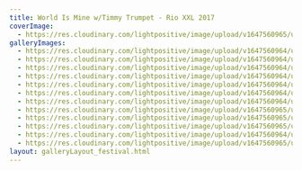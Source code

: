 ```yaml
---
title: World Is Mine w/Timmy Trumpet - Rio XXL 2017
coverImage:
  - https://res.cloudinary.com/lightpositive/image/upload/v1647560965/uploads/World%20Is%20Mine%20w/Timmy%20Trumpet%20-%20Rio%20XXL%202017/wim3.jpg
galleryImages: 
  - https://res.cloudinary.com/lightpositive/image/upload/v1647560964/uploads/World%20Is%20Mine%20w/Timmy%20Trumpet%20-%20Rio%20XXL%202017/wim11.jpg
  - https://res.cloudinary.com/lightpositive/image/upload/v1647560964/uploads/World%20Is%20Mine%20w/Timmy%20Trumpet%20-%20Rio%20XXL%202017/wim8.jpg
  - https://res.cloudinary.com/lightpositive/image/upload/v1647560964/uploads/World%20Is%20Mine%20w/Timmy%20Trumpet%20-%20Rio%20XXL%202017/wim1.jpg
  - https://res.cloudinary.com/lightpositive/image/upload/v1647560964/uploads/World%20Is%20Mine%20w/Timmy%20Trumpet%20-%20Rio%20XXL%202017/wim.jpg
  - https://res.cloudinary.com/lightpositive/image/upload/v1647560964/uploads/World%20Is%20Mine%20w/Timmy%20Trumpet%20-%20Rio%20XXL%202017/wim10.jpg
  - https://res.cloudinary.com/lightpositive/image/upload/v1647560964/uploads/World%20Is%20Mine%20w/Timmy%20Trumpet%20-%20Rio%20XXL%202017/wim9.jpg
  - https://res.cloudinary.com/lightpositive/image/upload/v1647560964/uploads/World%20Is%20Mine%20w/Timmy%20Trumpet%20-%20Rio%20XXL%202017/wim4.jpg
  - https://res.cloudinary.com/lightpositive/image/upload/v1647560965/uploads/World%20Is%20Mine%20w/Timmy%20Trumpet%20-%20Rio%20XXL%202017/wim7.jpg
  - https://res.cloudinary.com/lightpositive/image/upload/v1647560965/uploads/World%20Is%20Mine%20w/Timmy%20Trumpet%20-%20Rio%20XXL%202017/wim2.jpg
  - https://res.cloudinary.com/lightpositive/image/upload/v1647560965/uploads/World%20Is%20Mine%20w/Timmy%20Trumpet%20-%20Rio%20XXL%202017/wim6.jpg
  - https://res.cloudinary.com/lightpositive/image/upload/v1647560964/uploads/World%20Is%20Mine%20w/Timmy%20Trumpet%20-%20Rio%20XXL%202017/wim5.jpg
  - https://res.cloudinary.com/lightpositive/image/upload/v1647560965/uploads/World%20Is%20Mine%20w/Timmy%20Trumpet%20-%20Rio%20XXL%202017/wim3.jpg
layout: galleryLayout_festival.html
---
```

